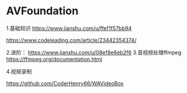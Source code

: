 # AVFoundation
1.基础知识
https://www.jianshu.com/u/ffef1f57bb94

https://www.codeleading.com/article/23442354374/

2.进阶：
https://www.jianshu.com/u/08ef8e6eb2f6
3.音视频处理ffmpeg
https://ffmpeg.org/documentation.html

4.视频录制


https://github.com/CoderHenry66/WAVideoBox